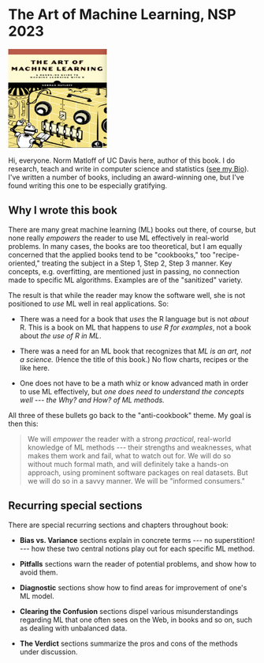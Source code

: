 # The Art of Machine Learning, NSP 2023

<img src="FrontCover.png" alt="Front cover" width="200" height="200">

Hi, everyone.  Norm Matloff of UC Davis here, author of this book.  I do
research, teach and write in computer science and statistics ([see my
Bio](https://heather.cs.ucdavis.edu/matloff.html)).  I've written a
number of books, including an award-winning one, but I've found writing
this one to be especially gratifying.

## Why I wrote this book

There are many great machine learning (ML) books out there, of course,
but none really *empowers* the reader to use ML effectively in
real-world problems.  In many cases, the books are too theoretical, but
I am equally concerned that the applied books tend to be "cookbooks,"
too "recipe-oriented," treating the subject in a Step 1, Step 2, Step
3 manner.  Key concepts, e.g. overfitting, are mentioned just in
passing, no connection made to specific ML algorithms.  Examples are of
the "sanitized" variety.

The result is that while the reader may know the software well, she is
not positioned to *use* ML well in real applications.  So:

* There was a need for a book that *uses* the R language but
is not *about* R.  This is a book on ML that happens to *use R for
examples*, not a book about *the use of R in ML*.

* There was a need for an ML book that recognizes that *ML is
an art, not a science.* (Hence the title of this book.)  No flow
charts, recipes or the like here.

* One does not have to be a math whiz or know advanced math in order
to use ML effectively, but *one does need to understand the
concepts well --- the Why? and How? of ML methods.*

All three of these bullets go back to the "anti-cookbook" theme.
My goal is then this:

> We will *empower* the reader with a strong *practical*,
> real-world knowledge of ML methods --- their strengths and weaknesses,
> what makes them work and fail, what to watch out for.  We will do so
> without much formal math, and will definitely take a hands-on approach,
> using prominent software packages on real datasets. But we will
> do so in a savvy manner.  We will be "informed consumers."

## Recurring special sections

There are special recurring sections and chapters throughout book:

* **Bias vs. Variance** sections explain in concrete terms --- no superstition! --- how these two central notions play out for each specific ML method.

* **Pitfalls** sections warn the reader of potential problems, and show how to avoid them.

* **Diagnostic** sections show how to find areas for improvement of one's ML model.

* **Clearing the Confusion** sections dispel various misunderstandings regarding
  ML that one often sees on the Web, in books and so on, such as dealing with 
  unbalanced data.

* **The Verdict** sections summarize the pros and cons of the methods under discussion.

